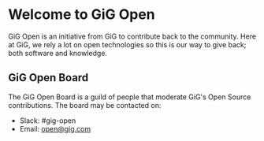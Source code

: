 # Welcome to GiG Open

GiG Open is an initiative from GiG to contribute back to the community. Here at GiG, we rely a lot on open technologies so this is our way to give back; both software and knowledge.

## GiG Open Board

The GiG Open Board is a guild of people that moderate GiG's Open Source contributions. The board may be contacted on:

* Slack: #gig-open
* Email: open@gig.com